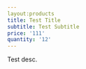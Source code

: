 ```yaml
---
layout:products
title: Test Title
subtitle: Test Subtitle
price: '111'
quantity: '12'
---
```


Test desc.
